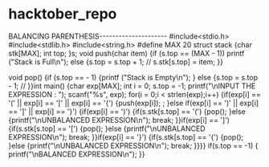 # hacktober_repo

BALANCING PARENTHESIS---------------------
#include<stdio.h> #include<stdlib.h> 
#include<string.h>
#define MAX 20 
struct stack 
{char stk[MAX]; int top; }s;
void push(char item)
{if (s.top == (MAX - 1))
printf ("Stack is Full\n");
else {s.top = s.top + 1; // 
s.stk[s.top] = item; }}

void pop() 
{if (s.top == - 1)
{printf ("Stack is Empty\n"); }
else {s.top = s.top - 1; // 
}}int main() {char exp[MAX];
int i = 0;
s.top = -1;
printf("\nINPUT THE EXPRESSION : ");
scanf("%s", exp); 
for(i = 0;i < strlen(exp);i++) 
{if(exp[i] == '(' || exp[i] == '[' || exp[i] == '{')
{push(exp[i]); ; 
}else if(exp[i] == ')' || exp[i] == ']' || exp[i] == '}') 
{if(exp[i] == ')')
{if(s.stk[s.top] == '(') 
{pop(); 
}else 
{printf("\nUNBALANCED EXPRESSION\n"); 
break; 
}}if(exp[i] == ']') 
{if(s.stk[s.top] == '[')
{pop();
}else {printf("\nUNBALANCED EXPRESSION\n"); 
break; 
}}if(exp[i] == '}')
{if(s.stk[s.top] == '{') {pop(); 
}else {printf("\nUNBALANCED EXPRESSION\n");
break; }}}} if(s.top == -1) {
printf("\nBALANCED EXPRESSION\n"); 
}}

